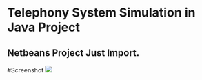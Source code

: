# Telephony System Simulation in Java Project
## Netbeans Project Just Import. 

#Screenshot
![](https://raw.githubusercontent.com/AveyBD/Telephony-system-simulation-in-java/master/phone%20simulation.png)

